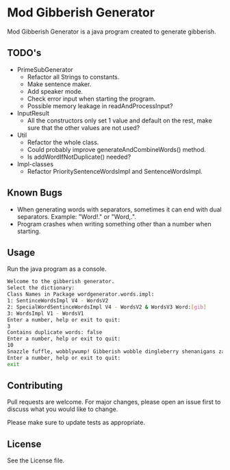# Mod Gibberish Generator

Mod Gibberish Generator is a java program created to generate gibberish.

## TODO's

*  PrimeSubGenerator
    * Refactor all Strings to constants.
    * Make sentence maker.
    * Add speaker mode.
    * Check error input when starting the program.
    * Possible memory leakage in readAndProcessInput?   
*  InputResult
    * All the constructors only set 1 value and default on the rest, make sure that the other values are not used?
*  Util
    * Refactor the whole class.
    * Could probably improve generateAndCombineWords() method.
    * Is addWordIfNotDuplicate() needed?
*  Impl-classes
    * Refactor PrioritySentenceWordsImpl and SentenceWordsImpl.
    
## Known Bugs

*  When generating words with separators, sometimes it can end with dual separators. Example: "Word!." or "Word,.".
*  Program crashes when writing something other than a number when starting.

## Usage

Run the java program as a console.

```bash
Welcome to the gibberish generator.
Select the dictionary:
Class Names in Package wordgenerator.words.impl:
1: SentinceWordsImpl V4 - WordsV2
2: SpecialWordSentinceWordsImpl V4 - WordsV2 & WordsV3 Word:[gib]
3: WordsImpl V1 - WordsV1
Enter a number, help or exit to quit: 
3
Contains duplicate words: false
Enter a number, help or exit to quit: 
10
Snazzle fuffle, wobblywump! Gibberish wobble dingleberry shenanigans zanywobble dingleflap.
Enter a number, help or exit to quit: 
exit

```

## Contributing

Pull requests are welcome. For major changes, please open an issue first
to discuss what you would like to change.

Please make sure to update tests as appropriate.

## License

See the License file.
